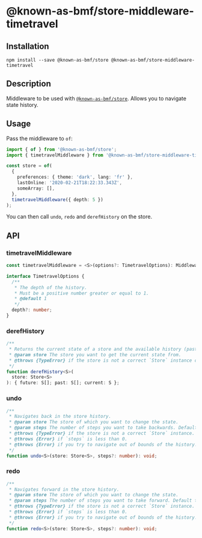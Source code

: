 # @known-as-bmf/store-middleware-timetravel

<!-- [![Build Status](https://travis-ci.org/known-as-bmf/store-middleware-timetravel.svg?branch=master)](https://travis-ci.org/known-as-bmf/store-middleware-timetravel)
[![Known Vulnerabilities](https://snyk.io/test/github/known-as-bmf/store-middleware-timetravel/badge.svg?targetFile=package.json)](https://snyk.io/test/github/known-as-bmf/store-middleware-timetravel?targetFile=package.json) -->

## Installation

`npm install --save @known-as-bmf/store @known-as-bmf/store-middleware-timetravel`

## Description

Middleware to be used with [`@known-as-bmf/store`](https://github.com/known-as-bmf/store/tree/master/packages/store). Allows you to navigate state history.

## Usage

Pass the middleware to `of`:

```ts
import { of } from '@known-as-bmf/store';
import { timetravelMiddleware } from '@known-as-bmf/store-middleware-timetravel';

const store = of(
  {
    preferences: { theme: 'dark', lang: 'fr' },
    lastOnline: '2020-02-21T18:22:33.343Z',
    someArray: [],
  },
  timetravelMiddleware({ depth: 5 })
);
```

You can then call `undo`, `redo` and `derefHistory` on the store.

## API

### timetravelMiddleware

```ts
const timetravelMiddleware = <S>(options?: TimetravelOptions): Middleware<S>;
```

```ts
interface TimetravelOptions {
  /**
   * The depth of the history.
   * Must be a positive number greater or equal to 1.
   * @default 1
   */
  depth?: number;
}
```

### derefHistory

```ts
/**
 * Returns the current state of a store and the available history (past and future).
 * @param store The store you want to get the current state from.
 * @throws {TypeError} if the store is not a correct `Store` instance or if you didn't pass the timetravel middleware during store construction.
 */
function derefHistory<S>(
  store: Store<S>
): { future: S[]; past: S[]; current: S };
```

### undo

```ts
/**
 * Navigates back in the store history.
 * @param store The store of which you want to change the state.
 * @param steps The number of steps you want to take backwards. Default to 1.
 * @throws {TypeError} if the store is not a correct `Store` instance.
 * @throws {Error} if `steps` is less than 0.
 * @throws {Error} if you try to navigate out of bounds of the history.
 */
function undo<S>(store: Store<S>, steps?: number): void;
```

### redo

```ts
/**
 * Navigates forward in the store history.
 * @param store The store of which you want to change the state.
 * @param steps The number of steps you want to take forward. Default to 1.
 * @throws {TypeError} if the store is not a correct `Store` instance.
 * @throws {Error} if `steps` is less than 0.
 * @throws {Error} if you try to navigate out of bounds of the history.
 */
function redo<S>(store: Store<S>, steps?: number): void;
```
